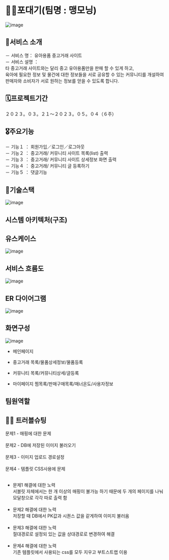 # 👶🏻포대기(팀명 : 맹모닝)
![image](https://github.com/2022-SMHRD-IS-BigData3/Maengmorning/assets/128571044/2ed8d5a8-f106-4571-aff0-a5581b6ae5d8)

## 📎서비스 소개
－ 서비스 명： 유아용품 중고거래 사이트 <br>
－ 서비스 설명 ：<br>
타 중고거래 사이트와는 달리 중고 유아용품만을 판매 할 수 있게 하고, <br>
육아에 필요한 정보 및 물건에 대한 정보들을 서로 공유할 수 있는 커뮤니티를 개설하여<br>
판매자와 소비자가 서로 원하는 정보를 얻을 수 있도록 합니다.<br>


## 🗓️프로젝트기간
２０２３。０３。２１～２０２３。０５。０４（６주）<br>


## 🎖️주요기능
－ 기능１ ： 회원가입／로그인／로그아웃 <br>
－ 기능２ ： 중고거래/ 커뮤니티 사이트 목록(list) 출력 <br>
－ 기능３ ： 중고거래/ 커뮤니티 사이트 상세정보 화면 출력 <br>
－ 기능４ ： 중고거래/ 커뮤니티 글 등록하기 <br>
－ 기능５ ： 댓글기능 <br>

## 👾기술스택
![image](https://github.com/2022-SMHRD-IS-BigData3/Maengmorning/assets/128571044/abbe1a20-97e8-4410-b216-91379439741f)
<br>

## 시스템 아키텍처(구조)

## 유스케이스
![image](https://github.com/2022-SMHRD-IS-BigData3/Maengmorning/assets/128571044/92ff2942-7820-41a7-90e3-013a39bca9d4)

## 서비스 흐름도
![image](https://github.com/2022-SMHRD-IS-BigData3/Maengmorning/assets/128571044/f69abadd-7d66-4b77-99cb-62bb1126532a)

## ER 다이어그램
![image](https://github.com/2022-SMHRD-IS-BigData3/Maengmorning/assets/128571044/afbe9524-a5aa-4b54-8d69-a5d2cfefbc2b)

## 화면구성
![image](https://github.com/2022-SMHRD-IS-BigData3/Maengmorning/assets/125337840/ffa46867-ff43-409c-b3f5-c8aeea12f194)

- 메인페이지

- 중고거래
목록/물품상세정보/물품등록

- 커뮤니티
목록/커뮤니티상세/글등록

- 마이페이지
찜목록/판매구매목록/매너온도/사용자정보


## 팀원역할
## 🤾‍♂️ 트러블슈팅
문제1 - 매핑에 대한 문제<br><br>
문제2 - DB에 저장된 이미지 불러오기<br><br>
문제3 - 이미지 업로드 경로설정<br><br>
문제4 - 템플릿 CSS사용에 문제<br><br>

* 문제1 해결에 대한 노력<br>
 서블릿 자체에서는 한 개 이상의 매핑이 불가능 하기 때문에 두 개의 페이지를 나눠 모달창으로 각각 따로 출력 함<br><br>
* 문제2 해결에 대한 노력<br>
 저장할 때 DB에서 PK값과 시퀀스 값을 같게하여 이미지 불러옴<br><br>
 * 문제3 해결에 대한 노력<br>
 절대경로로 설정되 있는 값을 상대경로로 변경하여 해결<br><br>
 * 문제4 해결에 대한 노력<br>
 기존 템플릿에서 사용되는 css를 모두 지우고 부트스트랩 이용<br><br>
 



